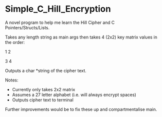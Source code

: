 # Simple_C_Hill_Encryption

A novel program to help me learn the Hill Cipher and C Pointers/Structs/Lists.

Takes any length string as main args then takes 4 (2x2) key matrix values in the order:

1 2

3 4

Outputs a char *string of the cipher text.

Notes:
- Currently only takes 2x2 matrix
- Assumes a 27 letter alphabet (i.e. will always encrypt spaces)
- Outputs cipher text to terminal

Further improvements would be to fix these up and compartmentalise main.
